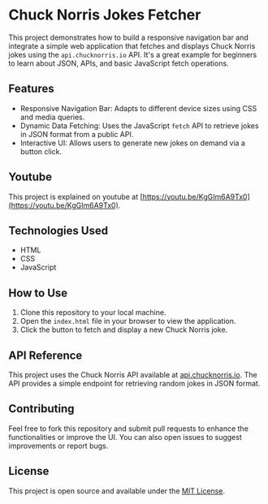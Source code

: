 # Chuck Norris Jokes Fetcher

This project demonstrates how to build a responsive navigation bar and integrate a simple web application that fetches and displays Chuck Norris jokes using the `api.chucknorris.io` API. It's a great example for beginners to learn about JSON, APIs, and basic JavaScript fetch operations.

## Features
- Responsive Navigation Bar: Adapts to different device sizes using CSS and media queries.
- Dynamic Data Fetching: Uses the JavaScript `fetch` API to retrieve jokes in JSON format from a public API.
- Interactive UI: Allows users to generate new jokes on demand via a button click.

## Youtube
This project is explained on youtube at [https://youtu.be/KgGIm6A9Tx0](https://youtu.be/KgGIm6A9Tx0).

## Technologies Used
- HTML
- CSS
- JavaScript

## How to Use
1. Clone this repository to your local machine.
2. Open the `index.html` file in your browser to view the application.
3. Click the button to fetch and display a new Chuck Norris joke.

## API Reference
This project uses the Chuck Norris API available at [api.chucknorris.io](https://api.chucknorris.io). The API provides a simple endpoint for retrieving random jokes in JSON format.

## Contributing
Feel free to fork this repository and submit pull requests to enhance the functionalities or improve the UI. You can also open issues to suggest improvements or report bugs.

## License
This project is open source and available under the [MIT License](LICENSE).
